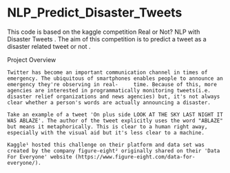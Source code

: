 # NLP_Predict_Disaster_Tweets
This code is based on the kaggle competition Real or Not? NLP with Disaster Tweets . 
The aim of this competition is to predict a tweet as a disaster related tweet or not .

Project Overview

    Twitter has become an important communication channel in times of emergency. The ubiquitous of smartphones enables people to announce an emergency they're observing in real-     time. Because of this, more agencies are interested in programmatically monitoring tweets(i.e. disaster relief organizations and news agencies) but, it's not always clear whether a person's words are actually announcing a disaster.

    Take an example of a tweet 'On plus side LOOK AT THE SKY LAST NIGHT IT WAS ABLAZE'. The author of the tweet explicitly uses the word "ABLAZE" but means it metaphorically. This is clear to a human right away, especially with the visual aid but it's less clear to a machine.

    Kaggle¹ hosted this challenge on their platform and data set was created by the company figure-eight² originally shared on their 'Data For Everyone' website (https://www.figure-eight.com/data-for-everyone/).


